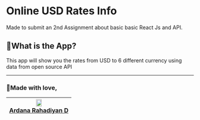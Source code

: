 # Online USD Rates Info

Made to submit an 2nd Assignment about basic basic React Js and API.

## 📱What is the App?
This app will show you the rates from USD to 6 different  currency using data from open source API

---------------------

### 💖Made with love,

| [<img src="https://avatars.githubusercontent.com/u/125837548?v=4"  width="30%" height="30%">](https://github.com/ardanarahadiyan)<br />[Ardana Rahadiyan D](https://github.com/ardanarahadiyan) |
|--|
